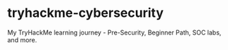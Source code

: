 # tryhackme-cybersecurity
My TryHackMe learning journey - Pre-Security, Beginner Path, SOC labs, and more.
